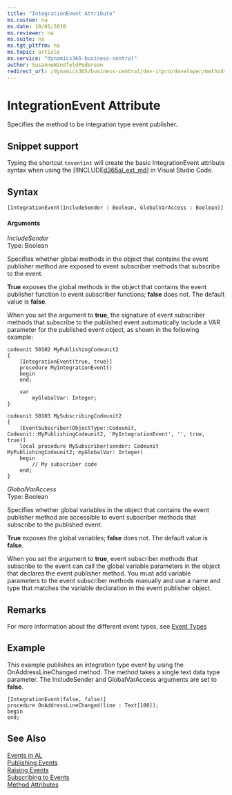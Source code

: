 ```yaml
---
title: "IntegrationEvent Attribute"
ms.custom: na
ms.date: 10/01/2018
ms.reviewer: na
ms.suite: na
ms.tgt_pltfrm: na
ms.topic: article
ms.service: "dynamics365-business-central"
author: SusanneWindfeldPedersen
redirect_url: /dynamics365/business-central/dev-itpro/developer/methods-auto/al-method-reference
---
```

# IntegrationEvent Attribute
Specifies the method to be integration type event publisher.

## Snippet support
Typing the shortcut ```teventint``` will create the basic IntegrationEvent attribute syntax when using the [!INCLUDE[d365al_ext_md](../../includes/d365al_ext_md.md)] in Visual Studio Code.

## Syntax  
  
```  
[IntegrationEvent(IncludeSender : Boolean, GlobalVarAccess : Boolean)] 
```    
  
#### Arguments  
*IncludeSender*  
Type: Boolean  
  
Specifies whether global methods in the object that contains the event publisher method are exposed to event subscriber methods that subscribe to the event.

**True** exposes the global methods in the object that contains the event publisher function to event subscriber functions; **false** does not. The default value is **false**.

When you set the argument to **true**, the signature of event subscriber methods that subscribe to the published event automatically include a VAR parameter for the published event object, as shown in the following example:

```
codeunit 50102 MyPublishingCodeunit2
{
    [IntegrationEvent(true, true)]
    procedure MyIntegrationEvent()
    begin
    end;

    var
        myGlobalVar: Integer;
}

codeunit 50103 MySubscribingCodeunit2
{
    [EventSubscriber(ObjectType::Codeunit, Codeunit::MyPublishingCodeunit2, 'MyIntegrationEvent', '', true, true)]
    local procedure MySubscriber(sender: Codeunit MyPublishingCodeunit2; myGlobalVar: Integer)
    begin
        // My subscriber code
    end;
}
```

*GlobalVarAccess*  
Type: Boolean  

Specifies whether global variables in the object that contains the event publisher method are accessible to event subscriber methods that subscribe to the published event.

**True** exposes the global variables; **false** does not. The default value is **false**.

When you set the argument to **true**, event subscriber methods that subscribe to the event can call the global variable parameters in the object that declares the event publisher method. You must add variable parameters to the event subscriber methods manually and use a name and type that matches the variable declaration in the event publisher object.

## Remarks
For more information about the different event types, see [Event Types](../devenv-event-types.md) 

## Example
This example publishes an integration type event by using the OnAddressLineChanged method. The method takes a single text data type parameter. The IncludeSender and GlobalVarAccess arguments are set to **false**.
```
[IntegrationEvent(false, false)]
procedure OnAddressLineChanged(line : Text[100]);
begin
end;
``` 
## See Also  
 [Events in AL](../devenv-events-in-al.md)  
 [Publishing Events](../devenv-publishing-events.md)   
 [Raising Events](../devenv-raising-events.md)   
 [Subscribing to Events](../devenv-subscribing-to-events.md)   
 [Method Attributes](devenv-method-attributes.md)